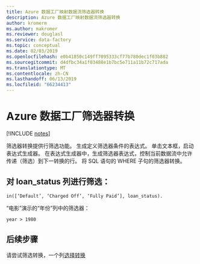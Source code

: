 ```yaml
---
title: Azure 数据工厂映射数据流筛选器转换
description: Azure 数据工厂映射数据流筛选器转换
author: kromerm
ms.author: makromer
ms.reviewer: douglasl
ms.service: data-factory
ms.topic: conceptual
ms.date: 02/03/2019
ms.openlocfilehash: e0b41850c149ff7095333cf77b780dec1f03b882
ms.sourcegitcommit: d4dfbc34a1f03488e1b7bc5e711a11b72c717ada
ms.translationtype: MT
ms.contentlocale: zh-CN
ms.lasthandoff: 06/13/2019
ms.locfileid: "66234413"
---
```

# <a name="azure-data-factory-filter-transformation"></a>Azure 数据工厂筛选器转换

[!INCLUDE [notes](../../includes/data-factory-data-flow-preview.md)]

筛选器转换提供行筛选功能。 生成定义筛选器条件的表达式。 单击文本框，启动表达式生成器。 在表达式生成器中，生成筛选器表达式，控制当前数据流中允许传递（筛选）到下一转换的行。 将 SQL 语句的 WHERE 子句的筛选器转换。

## <a name="filter-on-loanstatus-column"></a>对 loan_status 列进行筛选：

```
in([‘Default’, ‘Charged Off’, ‘Fully Paid’], loan_status).
```

“电影”演示的“年份”列中的筛选器：

```
year > 1980
```

## <a name="next-steps"></a>后续步骤

请尝试筛选转换，一个列[选择转换](data-flow-select.md)
